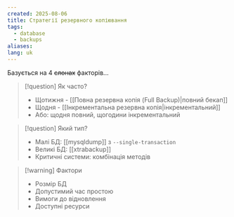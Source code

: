 ```yaml
---
created: 2025-08-06
title: Стратегії резервного копіювання
tags:
  - database
  - backups
aliases: 
lang: uk
---
```


Базується на 4 ~~слонах~~ факторів...

> [!question] Як часто?
> - Щотижня - [[Повна резервна копія (Full Backup)|повний бекап]]
> - Щодня - [[Інкрементальна резервна копія|інкрементальний]]
> - Або: щодня повний, щогодини інкрементальний

> [!question] Який тип?
> - Малі БД: [[mysqldump]] з `--single-transaction`
> - Великі БД: [[xtrabackup]]
> - Критичні системи: комбінація методів

> [!warning] Фактори 
> - Розмір БД
> - Допустимий час простою
> - Вимоги до відновлення
> - Доступні ресурси
